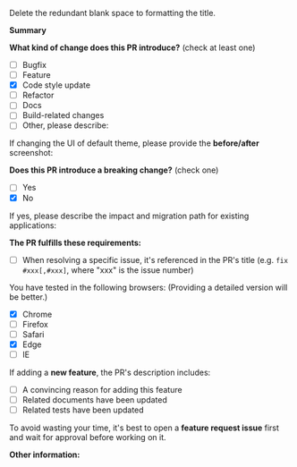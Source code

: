 Delete the redundant blank space to formatting the title.

<!-- Please don't delete this template -->

<!-- PULL REQUEST TEMPLATE -->
<!-- (Update "[ ]" to "[x]" to check a box) -->

**Summary**

**What kind of change does this PR introduce?** (check at least one)

- [ ] Bugfix
- [ ] Feature
- [x] Code style update
- [ ] Refactor
- [ ] Docs
- [ ] Build-related changes
- [ ] Other, please describe:

If changing the UI of default theme, please provide the **before/after** screenshot:

**Does this PR introduce a breaking change?** (check one)

- [ ] Yes
- [x] No

If yes, please describe the impact and migration path for existing applications:

**The PR fulfills these requirements:**

- [ ] When resolving a specific issue, it's referenced in the PR's title (e.g. `fix #xxx[,#xxx]`, where "xxx" is the issue number)

You have tested in the following browsers: (Providing a detailed version will be better.)

- [x] Chrome
- [ ] Firefox
- [ ] Safari
- [x] Edge
- [ ] IE

If adding a **new feature**, the PR's description includes:

- [ ] A convincing reason for adding this feature
- [ ] Related documents have been updated
- [ ] Related tests have been updated

To avoid wasting your time, it's best to open a **feature request issue** first and wait for approval before working on it.

**Other information:**
